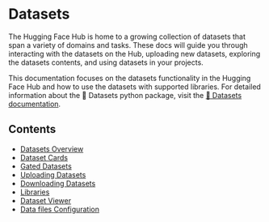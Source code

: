 # Datasets

The Hugging Face Hub is home to a growing collection of datasets that span a variety of domains and tasks. These docs will guide you through interacting with the datasets on the Hub, uploading new datasets, exploring the datasets contents, and using datasets in your projects.

This documentation focuses on the datasets functionality in the Hugging Face Hub and how to use the datasets with supported libraries. For detailed information about the 🤗 Datasets python package, visit the [🤗 Datasets documentation](https://huggingface.co/docs/datasets/index).

## Contents

- [Datasets Overview](./datasets-overview.md)
- [Dataset Cards](./datasets-cards.md)
- [Gated Datasets](./datasets-gated.md)
- [Uploading Datasets](./datasets-adding.md)
- [Downloading Datasets](./datasets-downloading.md)
- [Libraries](./datasets-libraries.md)
- [Dataset Viewer](./datasets-viewer.md)
- [Data files Configuration](./datasets-data-files-configuration.md)
